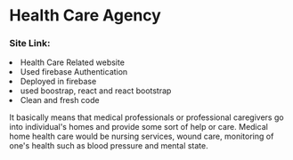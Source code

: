 # Health Care Agency

<h3>Site Link: </h3>
<li>Health Care Related website</li>
<li>Used firebase Authentication</li>
<li>Deployed in firebase</li>
<li>used boostrap, react and react bootstrap</li>
<li>Clean and fresh code</li>

It basically means that medical professionals or professional caregivers go into individual's homes and provide some sort of help or care. Medical home health care would be nursing services, wound care, monitoring of one's health such as blood pressure and mental state.